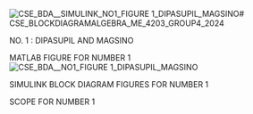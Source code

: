 ![CSE_BDA__SIMULINK_NO1_FIGURE 1_DIPASUPIL_MAGSINO](https://github.com/paolodipasupil/CSE_BLOCKDIAGRAMALGEBRA_ME_4203_GROUP4_2024/assets/161013460/7530ec81-d4ae-4b93-abee-6d09bffb0223)# CSE_BLOCKDIAGRAMALGEBRA_ME_4203_GROUP4_2024

NO. 1 : DIPASUPIL AND MAGSINO

MATLAB FIGURE FOR NUMBER 1
![CSE_BDA__NO1_FIGURE 1_DIPASUPIL_MAGSINO](https://github.com/paolodipasupil/CSE_BLOCKDIAGRAMALGEBRA_ME_4203_GROUP4_2024/assets/161013460/1c509b1a-5866-4ec4-88b8-0ad445ae4169)

SIMULINK BLOCK DIAGRAM FIGURES FOR NUMBER 1

SCOPE FOR NUMBER 1

